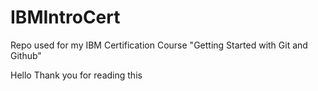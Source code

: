 # IBMIntroCert
Repo used for my IBM Certification Course "Getting Started with Git and Github"

Hello Thank you for reading this
